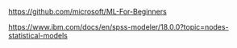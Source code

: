https://github.com/microsoft/ML-For-Beginners

https://www.ibm.com/docs/en/spss-modeler/18.0.0?topic=nodes-statistical-models
